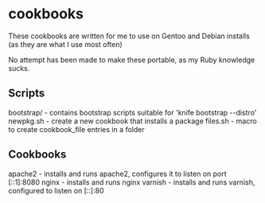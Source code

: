 cookbooks
=========

These cookbooks are written for me to use on Gentoo and Debian installs
(as they are what I use most often)

No attempt has been made to make these portable, as my Ruby knowledge sucks.

Scripts
-------

bootstrap/ - contains bootstrap scripts suitable for 'knife bootstrap --distro'
newpkg.sh - create a new cookbook that installs a package
files.sh - macro to create cookbook\_file entries in a folder

Cookbooks
---------

apache2 - installs and runs apache2, configures it to listen on port [::1]:8080
nginx - installs and runs nginx
varnish - installs and runs varnish, configured to listen on [::]:80
